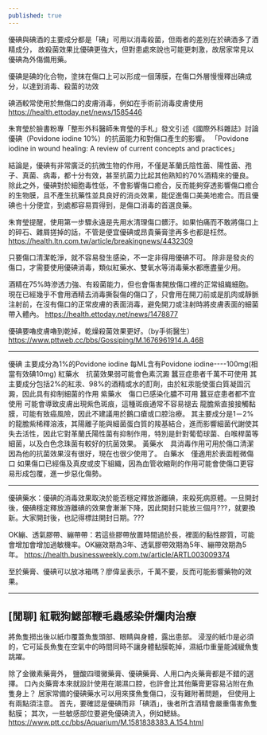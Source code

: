 ```yaml
---
published: true
---
```

優碘與碘酒的主要成分都是「碘」可用以消毒殺菌，但兩者的差別在於碘酒多了酒精成分，
故殺菌效果比優碘更強大，但對患處來說也可能更刺激，故居家常見以優碘為外傷備用藥。

優碘是碘的化合物，塗抹在傷口上可以形成一個薄膜，在傷口外層慢慢釋出碘成分，以達到消毒、殺菌的功效

碘酒較常使用於無傷口的皮膚消毒，例如在手術前消毒皮膚使用
  https://health.ettoday.net/news/1585446
  
朱育瑩於臉書粉專「整形外科醫師朱育瑩的手札」發文引述《國際外科雜誌》討論優碘（Povidone iodine 10%）的抗菌能力和對傷口產生的影響。
「Povidone iodine in wound healing: A review of current concepts and practices」

結論是，優碘有非常廣泛的抗微生物的作用，不僅是革蘭氏陰性菌、陽性菌、孢子、真菌、病毒，都十分有效，甚至抗菌力比起其他熟知的70%酒精來的優良。除此之外，優碘對於細胞毒性低，不會影響傷口癒合，反而能夠穿透影響傷口癒合的生物膜，且不產生抗藥性並具良好的消炎效果，能促進傷口美美地癒合。而且優碘也十分便宜，到處都容易買得到，是傷口消毒的首選良藥。

朱育瑩提醒，使用第一步驟永遠是先用水清理傷口髒汙。如果怕痛而不敢將傷口上的碎石、雜屑搓掉的話，不管是便宜優碘或昂貴藥膏塗再多也都是枉然。
  https://health.ltn.com.tw/article/breakingnews/4432309
  
只要傷口清潔乾淨，就不容易發生感染，不一定非得用優碘不可。
除非是發炎的傷口，才需要使用優碘消毒，類似紅藥水、雙氧水等消毒藥水都應盡量少用。

酒精在75%時滲透力強、有殺菌能力，但也會傷害開放傷口裡的正常組織細胞。現在已經幾乎不會用酒精去消毒撕裂傷的傷口了，只會用在開刀前或是肌肉或靜脈注射前，在沒有傷口的正常皮膚的表面消毒，避免開刀或注射時將皮膚表面的細菌帶入體內。
  https://health.ettoday.net/news/1478877
  
優碘要嚕皮膚嚕到乾掉，乾燥殺菌效果更好。（by手術醫生）
  https://www.pttweb.cc/bbs/Gossiping/M.1676961914.A.46B


---

優碘 主要成分為1%的Povidone iodine
  每ML含有Povidone iodine----100mg(相當有效碘10mg) 
紅藥水　抗菌效果弱可能會色素沉澱
  蠶豆症患者千萬不可使用
  其主要成分包括2%的紅汞、98%的酒精或水的酊劑，由於紅汞能使蛋白質凝固沉澱，因此具有抑制細菌的作用
紫藥水　傷口已感染化膿不可用
  蠶豆症患者都不宜使用
  可能會導致皮膚出現紫色斑痕，這種斑痕通常不容易褪去
  龍膽紫直接接觸黏膜，可能有致癌風險，因此不建議用於鵝口瘡或口腔治療。
  其主要成分是1－2%的龍膽紫稀釋溶液，其陽離子能與細菌蛋白質的羧基結合，進而影響細菌代謝使其失去活性，因此它對革蘭氏陽性菌有抑制作用，特別是針對葡萄球菌、白喉桿菌等細菌，以及白色念珠菌有較好的抗菌效果。
黃藥水　具消毒作用可用於傷口清潔
  因為他的抗菌效果沒有很好，現在也很少使用了。
白藥水　僅適用於表面輕微傷口
  如果傷口已經傷及真皮或皮下組織，因為血管收縮劑的作用可能會使傷口更容易形成包覆，進一步惡化傷勢。

---

優碘藥水：優碘的消毒效果取決於能否穩定釋放游離碘，來殺死病原體。一旦開封後，優碘穩定釋放游離碘的效果會漸漸下降，因此開封只能放三個月???，就要換新。大家開封後，也記得標註開封日期。???

OK繃、透氣膠帶、繃帶帶：若這些膠帶放置時間過於長，裡面的黏性膠質，可能會增加會增加過敏機率。OK繃效期為3年、透氣膠帶效期為5年、繃帶效期為5年。
  https://health.businessweekly.com.tw/article/ARTL003009374
  
至於藥膏、優碘可以放冰箱嗎？廖偉呈表示，千萬不要，反而可能影響藥物的效果。

---

## [閒聊] 紅戰狗鰓部鞭毛蟲感染併爛肉治療

將魚隻撈出後以紙巾覆蓋魚隻頭部、眼睛與身體，露出患部。
浸溼的紙巾是必須的，它可延長魚隻在空氣中的時間同時不讓身體黏膜乾掉，濕紙巾重量能減緩魚隻跳躍。

除了金黴素藥膏外，
鹽酸四環黴藥膏、優碘藥膏、人用口內炎藥膏都是不錯的選擇。
口內炎藥膏本來就設計使用在潮濕口腔，也許會比其他藥膏更容易沾附在魚隻身上？
居家常備的優碘藥水可以用來搽魚隻傷口，沒有難附著問題，
但使用上有兩點須注意。
首先，要確認是優碘而非「碘酒」，後者所含酒精會嚴重傷害魚隻黏膜；
其次，一些敏感部位要避免優碘流入，例如鰓絲。
  https://www.ptt.cc/bbs/Aquarium/M.1581838383.A.154.html